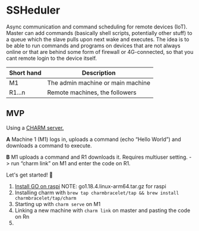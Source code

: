 # SSHeduler

Async communication and command scheduling for remote devices (IoT).
Master can add commands (basically shell scripts, potentially other stuff) to a queue which the slave pulls upon next wake and executes. 
The idea is to be able to run commands and programs on devices that are not always online or that are behind some form of firewall or 4G-connected, so that you cant remote login to the device itself.


| Short hand | Description                       |
| ---------- | --------------------------------- |
| M1         | The admin machine or main machine |
| R1...n     | Remote machines, the followers    |


## MVP

Using a [CHARM server.](https://github.com/charmbracelet/charm)

**A** Machine 1 (M1) logs in, uploads a command (echo “Hello World”) and downloads a command to execute. 

**B** M1 uploads a command and R1 downloads it. Requires multiuser setting. -> run “charm link” on M1 and enter the code on R1. 

Let's get started! 🚀

1. [Install GO on raspi](https://www.e-tinkers.com/2019/06/better-way-to-install-golang-go-on-raspberry-pi/) NOTE: go1.18.4.linux-arm64.tar.gz for raspi
2. Installing charm with ```brew tap charmbracelet/tap && brew install charmbracelet/tap/charm```
3. Starting up with ```charm serve``` on M1
4. Linking a new machine with ```charm link``` on master and pasting the code on Rn
5. 


